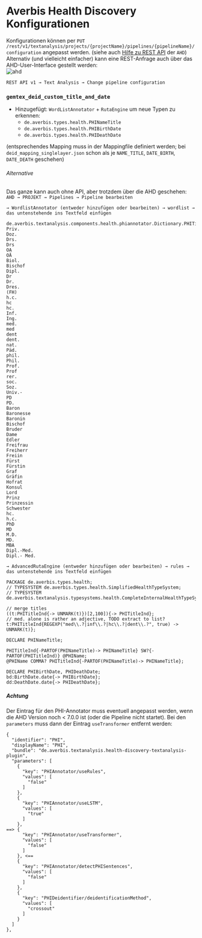 # Averbis Health Discovery Konfigurationen
Konfigurationen können per 
``PUT`` ``/rest/v1/textanalysis/projects/{projectName}/pipelines/{pipelineName}/configuration`` angepasst werden.
(siehe auch
[Hilfe zu REST API](https://help.averbis.com/health-discovery/user-manual/#HealthDiscoveryUserManualVersion6.20-ApplicationInterface:RESTAPI)
der ``AHD``)  
Alternativ (und vielleicht einfacher) kann eine REST-Anfrage auch über das AHD-User-Interface gestellt werden:  
![ahd](https://github.com/medizininformatik-initiative/GeMTeX/assets/4722688/81b4da1d-2821-4b03-ac56-f6af21d60ba0)

```
REST API v1 → Text Analysis → Change pipeline configuration
```

### ``gemtex_deid_custom_title_and_date``
* Hinzugefügt: ``WordListAnnotator`` + ``RutaEngine`` um neue Typen zu erkennen:
  * `de.averbis.types.health.PHINameTitle`
  * `de.averbis.types.health.PHIBirthDate`
  * `de.averbis.types.health.PHIDeathDate`

(entsprechendes Mapping muss in der Mappingfile definiert werden; bei `deid_mapping_singlelayer.json` schon als je `NAME_TITLE`, `DATE_BIRTH`, `DATE_DEATH` geschehen)

###### Alternative
Das ganze kann auch ohne API, aber trotzdem über die AHD geschehen:
``AHD → PROJEKT → Pipelines → Pipeline bearbeiten``

``→ WordlistAnnotator (entweder hinzufügen oder bearbeiten) → wordlist → das untenstehende ins Textfeld einfügen``
```
de.averbis.textanalysis.components.health.phiannotator.Dictionary.PHITitleInd
Priv.
Doz.
Drs.
Drs
OA
OÄ
Biol.
Bischof
Dipl.
Dr
Dr.
Dres.
(FH)
h.c.
hc
hc.
Inf.
Ing.
med.
med
dent
dent.
nat.
Päd.
phil.
Phil.
Prof.
Prof
rer.
soc.
Soz.
Univ.-
PD
PD.
Baron
Baronesse
Baronin
Bischof
Bruder
Dame
Edler
Freifrau
Freiherr
Freiin
Fürst
Fürstin
Graf
Gräfin
Hofrat
Konsul
Lord
Prinz
Prinzessin
Schwester
hc.
h.c.
PhD
MD
M.D.
MD.
MBA
Dipl.-Med.
Dipl.- Med.
```
``→ AdvancedRutaEngine (entweder hinzufügen oder bearbeiten) → rules → das untenstehende ins Textfeld einfügen``
```ecma script level 4
PACKAGE de.averbis.types.health;
// TYPESYSTEM de.averbis.types.health.SimplifiedHealthTypeSystem;
// TYPESYSTEM de.averbis.textanalysis.typesystems.health.CompleteInternalHealthTypeSystem;

// merge titles
((t:PHITitleInd{-> UNMARK(t)})[2,100]){-> PHITitleInd};
// med. alone is rather an adjective, TODO extract to list?
t:PHITitleInd{REGEXP("med\\.?|inf\\.?|hc\\.?|dent\\.?", true) -> UNMARK(t)};

DECLARE PHINameTitle;

PHITitleInd{-PARTOF(PHINameTitle)-> PHINameTitle} SW?{-PARTOF(PHITitleInd)} @PHIName;
@PHIName COMMA? PHITitleInd{-PARTOF(PHINameTitle)-> PHINameTitle};

DECLARE PHIBirthDate, PHIDeathDate;
bd:BirthDate.date{-> PHIBirthDate};
dd:DeathDate.date{-> PHIDeathDate};
```

##### Achtung
Der Eintrag für den PHI-Annotator muss eventuell angepasst werden, wenn die AHD Version noch < 7.0.0 ist (oder die Pipeline nicht startet).
Bei den ``parameters`` muss dann der Eintrag `useTransformer` entfernt werden:
```
{
  "identifier": "PHI",
  "displayName": "PHI",
  "bundle": "de.averbis.textanalysis.health-discovery-textanalysis-plugin",
  "parameters": [
    {
      "key": "PHIAnnotator/useRules",
      "values": [
        "false"
      ]
    },
    {
      "key": "PHIAnnotator/useLSTM",
      "values": [
        "true"
      ]
    },
==> {
      "key": "PHIAnnotator/useTransformer",
      "values": [
        "false"
      ]
    }, <==
    {
      "key": "PHIAnnotator/detectPHISentences",
      "values": [
        "false"
      ]
    },
    {
      "key": "PHIDeidentifier/deidentificationMethod",
      "values": [
        "crossout"
      ]
    }
  ]
},
```
